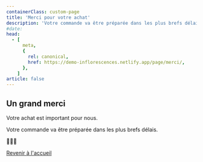 ```yaml
---
containerClass: custom-page
title: 'Merci pour votre achat'
description: 'Votre commande va être préparée dans les plus brefs délais.'
#date:
head:
  - [
      meta,
      {
        rel: canonical,
        href: https://demo-inflorescences.netlify.app/page/merci/,
      },
    ]
article: false
---
```


## Un grand merci

Votre achat est important pour nous.

Votre commande va être préparée dans les plus brefs délais.

💖💖💖

[Revenir à l'accueil](../../README.md)
